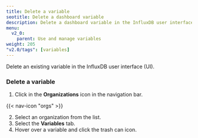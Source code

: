 ```yaml
---
title: Delete a variable
seotitle: Delete a dashboard variable
description: Delete a dashboard variable in the InfluxDB user interface.
menu:
  v2_0:
    parent: Use and manage variables
weight: 205
"v2.0/tags": [variables]
---
```

Delete an existing variable in the InfluxDB user interface (UI).

### Delete a variable

1. Click in the **Organizations** icon in the navigation bar.

  {{< nav-icon "orgs" >}}

2. Select an organization from the list.
3. Select the **Variables** tab.
4. Hover over a variable and click the trash can icon.
